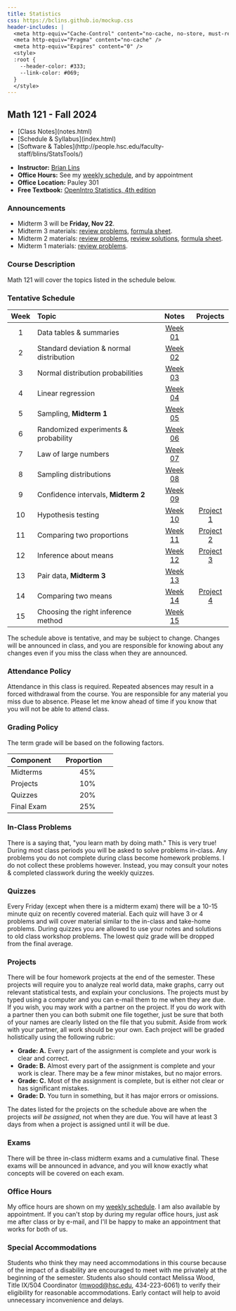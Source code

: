 ```yaml
---
title: Statistics
css: https://bclins.github.io/mockup.css
header-includes: |
  <meta http-equiv="Cache-Control" content="no-cache, no-store, must-revalidate" />
  <meta http-equiv="Pragma" content="no-cache" />
  <meta http-equiv="Expires" content="0" />
  <style>
  :root {
    --header-color:	#333; 
    --link-color: #069; 
  }
  </style>
---
```


## Math 121 - Fall 2024


<ul class="nav">
  <li>[Class Notes](notes.html)</li>
  <li>[Schedule & Syllabus](index.html)</li>
  <li>[Software & Tables](http://people.hsc.edu/faculty-staff/blins/StatsTools/)</li>
</ul>

* **Instructor:** [Brian Lins](https://bclins.github.io) 
* **Office Hours:** See my [weekly schedule](https://bclins.github.io/index.html#weekly-schedule), and by appointment
* **Office Location:** Pauley 301
* **Free Textbook:** [OpenIntro Statistics, 4th edition](https://www.openintro.org/book/os/)


### Announcements

* Midterm 3 will be **Friday, Nov 22**.
* Midterm 3 materials: [review problems](midterm3review.html), [formula sheet](midterm3formulas.pdf).
* Midterm 2 materials: [review problems](midterm2review.pdf), [review solutions](midterm2reviewSolutions.pdf), [formula sheet](midterm2formulas.pdf).
* Midterm 1 materials: [review problems](midterm1review.html).

### Course Description 

Math 121 will cover the topics listed in the schedule below.


### Tentative Schedule

Week | Topic                      | Notes | Projects
:---:|:---------------------------|:-----:|:--------:
1  | Data tables & summaries                        | [Week 01](notes.html#week-1-notes)  |
2  | Standard deviation & normal distribution       | [Week 02](notes.html#week-2-notes)  |
3  | Normal distribution probabilities              | [Week 03](notes.html#week-3-notes)  |
4  | Linear regression                              | [Week 04](notes.html#week-4-notes)  |
5  | Sampling, **Midterm 1**                        | [Week 05](notes.html#week-5-notes)  |
6  | Randomized experiments & probability           | [Week 06](notes.html#week-6-notes)  |
7  | Law of large numbers                           | [Week 07](notes.html#week-7-notes)  |
8  | Sampling distributions                         | [Week 08](notes.html#week-8-notes)  |
9  | Confidence intervals, **Midterm 2**            | [Week 09](notes.html#week-9-notes)  |
10 | Hypothesis testing                             | [Week 10](notes.html#week-10-notes) | [Project 1](Project1.pdf)
11 | Comparing two proportions                      | [Week 11](notes.html#week-11-notes) | [Project 2](Project2.pdf)
12 | Inference about means                          | [Week 12](notes.html#week-12-notes) | [Project 3](Project3.pdf)
13 | Pair data, **Midterm 3**                       | [Week 13](notes.html#week-13-notes) |
14 | Comparing two means                            | [Week 14](notes.html#week-14-notes) | [Project 4](Project4.pdf)
15 | Choosing the right inference method            | [Week 15](notes.html#week-15-notes) | 

The schedule above is tentative, and may be subject to change. Changes will be announced in class, and you are responsible for knowing about any changes even if you miss the class when they are announced. 

### Attendance Policy

Attendance in this class is required. Repeated absences may result in a forced withdrawal from the course. You are responsible for any material you miss due to absence. Please let me know ahead of time if you know that you will not be able to attend class.

### Grading Policy

The term grade will be based on the following factors.

| Component &nbsp; &nbsp;  | Proportion  &nbsp; &nbsp;|
| :--- | :---: |
| Midterms  | 45% |
| Projects | 10% |
| Quizzes | 20% |
| Final Exam | 25% |  


### In-Class Problems
 
There is a saying that, "you learn math by doing math." This is very true! During most class periods you will be asked to solve problems in-class. Any problems you do not complete during class become homework problems. I do not collect these problems however. Instead, you may consult your notes & completed classwork during the weekly quizzes.

### Quizzes

Every Friday (except when there is a midterm exam) there will be a 10-15 minute quiz on recently covered material. Each quiz will have 3 or 4 problems and will cover material similar to the in-class and take-home problems. During quizzes you are allowed to use your notes and solutions to old class workshop problems. The lowest quiz grade will be dropped from the final average.


### Projects

There will be four homework projects at the end of the semester.  These projects will require you to analyze real world data, make graphs, carry out relevant statistical tests, and explain your conclusions.  The projects must by typed using a computer and you can e-mail them to me when they are due. If you wish, you may work with a partner on the project. If you do work with a partner then you can both submit one file together, just be sure that both of your names are clearly listed on the file that you submit.  Aside from work with your partner, all work should be your own. Each project will be graded holistically using the following rubric:

* **Grade: A.** Every part of the assignment is complete and your work is clear and correct.  
* **Grade: B.** Almost every part of the assignment is complete and your work is clear. There may be a few minor mistakes, but no major errors.  
* **Grade: C.** Most of the assignment is complete, but is either not clear or has significant mistakes.
* **Grade: D.** You turn in something, but it has major errors or omissions.  
 
The dates listed for the projects on the schedule above are when the projects *will be assigned*, not when they are due.  You will have at least 3 days from when a project is assigned until it will be due.  



### Exams

There will be three in-class midterm exams and a cumulative final. These exams will be announced in advance, and you will know exactly what concepts will be covered on each exam.  


### Office Hours

My office hours are shown on my [weekly schedule](https://bclins.github.io/index.html#weekly-schedule).  I am also available by appointment. If you can't stop by during my regular office hours, just ask me after class or by e-mail, and I'll be happy to make an appointment that works for both of us.  


### Special Accommodations

Students who think they may need accommodations in this course because of the impact of a disability are encouraged to meet with me privately at the beginning of the semester. Students also should contact Melissa Wood, Title IX/504 Coordinator (mwood@hsc.edu, 434-223-6061) to verify their eligibility for reasonable accommodations. Early contact will help to avoid unnecessary inconvenience and delays.



<br>
<br>
<br>
<br>
<br>
<br>
<br>
<br>
